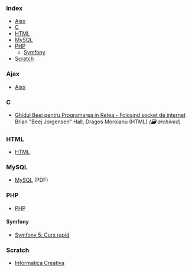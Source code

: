### Index

* [Ajax](#ajax)
* [C](#c)
* [HTML](#html)
* [MySQL](#mysql)
* [PHP](#php)
  * [Symfony](#symfony)
* [Scratch](#scratch)


### Ajax

* [Ajax](http://etutoriale.ro/articles/1483/1/Tutorial-Ajax/)


### C

* [Ghidul Beej pentru Programarea in Retea - Folosind socket de internet](https://web.archive.org/web/20180710112954/http://weknowyourdreams.com/beej.html) Brian "Beej Jorgensen" Hall, Dragos Moroianu (HTML) *(:card_file_box: archived)*


### HTML

* [HTML](http://tutorialehtml.com/ro/introducere-in-html/)


### MySQL

* [MySQL](http://profs.info.uaic.ro/~busaco/teach/courses/net/docs/mysql-ro.pdf) (PDF)


### PHP

* [PHP](http://php.punctsivirgula.ro)


#### Symfony

* [Symfony 5: Curs rapid](https://symfony.com/doc/current/the-fast-track/ro/index.html)


### Scratch

* [Informatica Creativa](http://scratched.gse.harvard.edu/resources/informatica-creativa-0)
